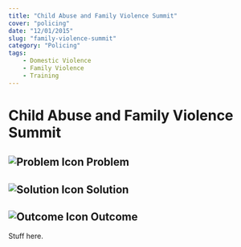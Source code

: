```yaml
---
title: "Child Abuse and Family Violence Summit"
cover: "policing"
date: "12/01/2015"
slug: "family-violence-summit"
category: "Policing"
tags:
    - Domestic Violence
    - Family Violence
    - Training
---
```


# Child Abuse and Family Violence Summit

## ![Problem Icon](https://github.com/google/material-design-icons/raw/master/alert/1x_web/ic_error_outline_black_48dp.png "Problem") Problem

## ![Solution Icon](https://github.com/google/material-design-icons/raw/master/action/1x_web/ic_lightbulb_outline_black_48dp.png "Solution") Solution

## ![Outcome Icon](https://github.com/google/material-design-icons/raw/master/action/1x_web/ic_view_list_black_48dp.png "Outcome") Outcome

Stuff here.
